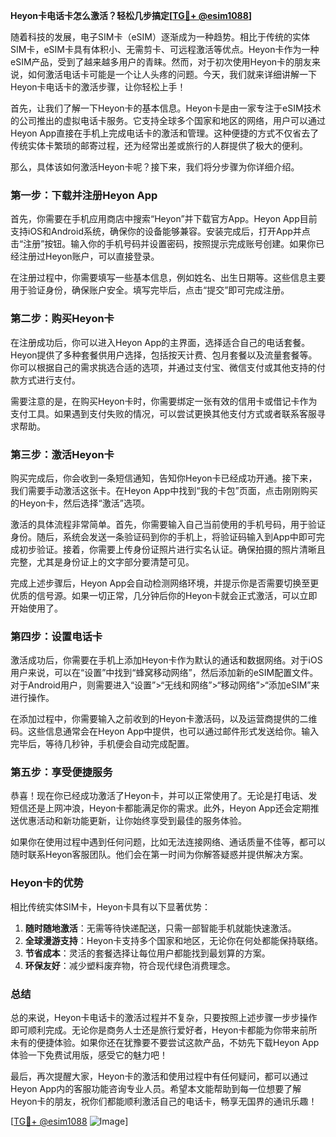 **Heyon卡电话卡怎么激活？轻松几步搞定[[TG💪+ @esim1088](https://t.me/s/esim1088)]**

随着科技的发展，电子SIM卡（eSIM）逐渐成为一种趋势。相比于传统的实体SIM卡，eSIM卡具有体积小、无需剪卡、可远程激活等优点。Heyon卡作为一种eSIM产品，受到了越来越多用户的青睐。然而，对于初次使用Heyon卡的朋友来说，如何激活电话卡可能是一个让人头疼的问题。今天，我们就来详细讲解一下Heyon卡电话卡的激活步骤，让你轻松上手！

首先，让我们了解一下Heyon卡的基本信息。Heyon卡是由一家专注于eSIM技术的公司推出的虚拟电话卡服务。它支持全球多个国家和地区的网络，用户可以通过Heyon App直接在手机上完成电话卡的激活和管理。这种便捷的方式不仅省去了传统实体卡繁琐的邮寄过程，还为经常出差或旅行的人群提供了极大的便利。

那么，具体该如何激活Heyon卡呢？接下来，我们将分步骤为你详细介绍。

### **第一步：下载并注册Heyon App**
首先，你需要在手机应用商店中搜索“Heyon”并下载官方App。Heyon App目前支持iOS和Android系统，确保你的设备能够兼容。安装完成后，打开App并点击“注册”按钮。输入你的手机号码并设置密码，按照提示完成账号创建。如果你已经注册过Heyon账户，可以直接登录。

在注册过程中，你需要填写一些基本信息，例如姓名、出生日期等。这些信息主要用于验证身份，确保账户安全。填写完毕后，点击“提交”即可完成注册。

### **第二步：购买Heyon卡**
在注册成功后，你可以进入Heyon App的主界面，选择适合自己的电话套餐。Heyon提供了多种套餐供用户选择，包括按天计费、包月套餐以及流量套餐等。你可以根据自己的需求挑选合适的选项，并通过支付宝、微信支付或其他支持的付款方式进行支付。

需要注意的是，在购买Heyon卡时，你需要绑定一张有效的信用卡或借记卡作为支付工具。如果遇到支付失败的情况，可以尝试更换其他支付方式或者联系客服寻求帮助。

### **第三步：激活Heyon卡**
购买完成后，你会收到一条短信通知，告知你Heyon卡已经成功开通。接下来，我们需要手动激活这张卡。在Heyon App中找到“我的卡包”页面，点击刚刚购买的Heyon卡，然后选择“激活”选项。

激活的具体流程非常简单。首先，你需要输入自己当前使用的手机号码，用于验证身份。随后，系统会发送一条验证码到你的手机上，将验证码输入到App中即可完成初步验证。接着，你需要上传身份证照片进行实名认证。确保拍摄的照片清晰且完整，尤其是身份证上的文字部分要清楚可见。

完成上述步骤后，Heyon App会自动检测网络环境，并提示你是否需要切换至更优质的信号源。如果一切正常，几分钟后你的Heyon卡就会正式激活，可以立即开始使用了。

### **第四步：设置电话卡**
激活成功后，你需要在手机上添加Heyon卡作为默认的通话和数据网络。对于iOS用户来说，可以在“设置”中找到“蜂窝移动网络”，然后添加新的eSIM配置文件。对于Android用户，则需要进入“设置”>“无线和网络”>“移动网络”>“添加eSIM”来进行操作。

在添加过程中，你需要输入之前收到的Heyon卡激活码，以及运营商提供的二维码。这些信息通常会在Heyon App中提供，也可以通过邮件形式发送给你。输入完毕后，等待几秒钟，手机便会自动完成配置。

### **第五步：享受便捷服务**
恭喜！现在你已经成功激活了Heyon卡，并可以正常使用了。无论是打电话、发短信还是上网冲浪，Heyon卡都能满足你的需求。此外，Heyon App还会定期推送优惠活动和新功能更新，让你始终享受到最佳的服务体验。

如果你在使用过程中遇到任何问题，比如无法连接网络、通话质量不佳等，都可以随时联系Heyon客服团队。他们会在第一时间为你解答疑惑并提供解决方案。

### **Heyon卡的优势**
相比传统实体SIM卡，Heyon卡具有以下显著优势：

1. **随时随地激活**：无需等待快递配送，只需一部智能手机就能快速激活。
2. **全球漫游支持**：Heyon卡支持多个国家和地区，无论你在何处都能保持联络。
3. **节省成本**：灵活的套餐选择让每位用户都能找到最划算的方案。
4. **环保友好**：减少塑料废弃物，符合现代绿色消费理念。

### **总结**
总的来说，Heyon卡电话卡的激活过程并不复杂，只要按照上述步骤一步步操作即可顺利完成。无论你是商务人士还是旅行爱好者，Heyon卡都能为你带来前所未有的便捷体验。如果你还在犹豫要不要尝试这款产品，不妨先下载Heyon App体验一下免费试用版，感受它的魅力吧！

最后，再次提醒大家，Heyon卡的激活和使用过程中有任何疑问，都可以通过Heyon App内的客服功能咨询专业人员。希望本文能帮助到每一位想要了解Heyon卡的朋友，祝你们都能顺利激活自己的电话卡，畅享无国界的通讯乐趣！

[[TG💪+ @esim1088](https://t.me/s/esim1088) ![Image](https://i.postimg.cc/4NQfJmqS/Snipaste-2025-05-13-00-14-12.png)]